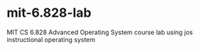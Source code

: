 mit-6.828-lab
=============

MIT CS 6.828 Advanced Operating System course lab using jos instructional operating system
